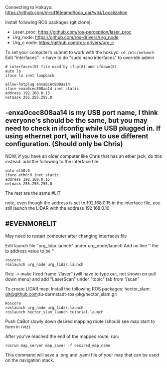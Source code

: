 Connecting to Hokuyo: https://github.com/mrsd16teamd/loco_car/wiki/Localization

Install following ROS packages (git clone):
- Laser_proc: https://github.com/ros-perception/laser_proc
- Urg_node: https://github.com/ros-drivers/urg_node 
- Urg_c node: https://github.com/ros-drivers/urg_c


To set your computer’s subnet to work with the hokuyo:
`cd /etc/network`
Edit “interfaces”: → have to do "sudo nano interfaces" to override admin
```
# interfaces(5) file used by ifup(8) and ifdown(8)
auto lo
iface lo inet loopback

allow-hotplug enxa0cec808aa14
iface enxa0cec808aa14 inet static
address 192.168.0.15
netmask 255.255.255.0 
```
-enxa0cec808aa14 is my USB port name, I think everyone's should be the same, but you may need to check in ifconfig while USB plugged in. If using ethernet port, will have to use different configuration. (Should only be Chris)
-----------------------------
NOW, if you have an older computer like Chris that has an ether jack, do this instead:
add the following to the interface file:
```
auto eth0:0
iface eth0:0 inet static
address 192.168.0.15
netmask 255.255.255.0
```
The rest are the same #LIT

note, even though the address is set to 192.168.0.15 in the interface file, you still launch the LIDAR with the address 192.168.0.10

#EVENMORELIT
------------------------------

May need to restart computer after changing interfaces file

Edit launch file "urg_lidar.launch" under urg_node/launch
Add on line '<param name="ip_address" value=""/>' the ip address value to be '<param name="ip_address" value="192.168.0.10"/>'
```
roscore
roslaunch urg_node urg_lidar.launch
```
Rviz -> make fixed frame “/laser” (will have to type out, not shown on pull down menu) and add "LaserScan" under "topic" tab from “/scan”

To create LIDAR map:
Install the following ROS packages:
hector_slam: git@github.com:tu-darmstadt-ros-pkg/hector_slam.git

```
Roscore
roslaunch urg_node urg_lidar.launch
roslaunch hector_slam_launch tutorial.launch
```
Push CaBot slowly down desired mapping route (should see map start to form in rviz)

After you've reached the end of the mapped route, run:
```
rosrun map_server map_saver -f desired_map_name
```

This command will save a .png and .yaml file of your map that can be used on the navigation stack. 



